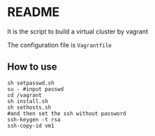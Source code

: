 # README

It is the script to build a virtual cluster by vagrant

The configuration file is `Vagrantfile`


## How to use

```
sh setpasswd.sh
su - #input passwd
cd /vagrant
sh install.sh
sh sethosts.sh
#and then set the ssh without password
ssh-keygen -t rsa
ssh-copy-id vm1
```
